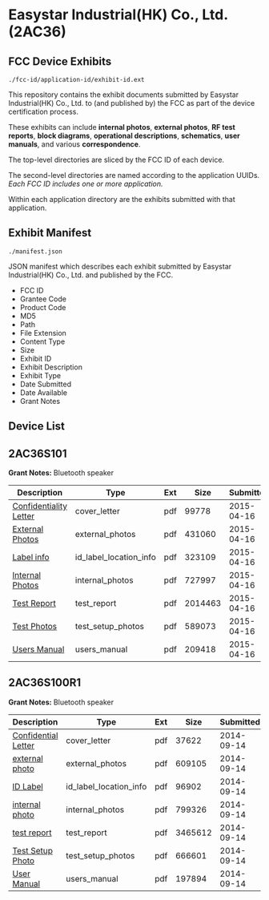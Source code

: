 # Easystar Industrial(HK) Co., Ltd. (2AC36)
## FCC Device Exhibits

```
./fcc-id/application-id/exhibit-id.ext
```

This repository contains the exhibit documents submitted by Easystar Industrial(HK) Co., Ltd. to (and published by) the FCC as part of the device certification process.

These exhibits can include **internal photos**, **external photos**, **RF test reports**, **block diagrams**, **operational descriptions**, **schematics**, **user manuals**, and various **correspondence**.

The top-level directories are sliced by the FCC ID of each device.

The second-level directories are named according to the application UUIDs. *Each FCC ID includes one or more application.*

Within each application directory are the exhibits submitted with that application. 

## Exhibit Manifest

```
./manifest.json
```

JSON manifest which describes each exhibit submitted by Easystar Industrial(HK) Co., Ltd. and published by the FCC.

- FCC ID
- Grantee Code
- Product Code
- MD5
- Path
- File Extension
- Content Type
- Size
- Exhibit ID
- Exhibit Description
- Exhibit Type
- Date Submitted
- Date Available
- Grant Notes

## Device List
## 2AC36S101
**Grant Notes:** Bluetooth speaker

| Description | Type | Ext | Size | Submitted | Available |
| ----------- | ---- | --- | ---- | --------- | --------- |
| [Confidentiality Letter](2AC36S101/791242c6154cdd129776b7c82a42b1d5/2586633.pdf) | cover_letter | pdf | 99778 | 2015-04-16 | 2015-04-16 |
| [External Photos](2AC36S101/791242c6154cdd129776b7c82a42b1d5/2586632.pdf) | external_photos | pdf | 431060 | 2015-04-16 | 2015-04-16 |
| [Label info](2AC36S101/791242c6154cdd129776b7c82a42b1d5/2586635.pdf) | id_label_location_info | pdf | 323109 | 2015-04-16 | 2015-04-16 |
| [Internal Photos](2AC36S101/791242c6154cdd129776b7c82a42b1d5/2586634.pdf) | internal_photos | pdf | 727997 | 2015-04-16 | 2015-04-16 |
| [Test Report](2AC36S101/791242c6154cdd129776b7c82a42b1d5/2586631.pdf) | test_report | pdf | 2014463 | 2015-04-16 | 2015-04-16 |
| [Test Photos](2AC36S101/791242c6154cdd129776b7c82a42b1d5/2586636.pdf) | test_setup_photos | pdf | 589073 | 2015-04-16 | 2015-04-16 |
| [Users Manual](2AC36S101/791242c6154cdd129776b7c82a42b1d5/2586637.pdf) | users_manual | pdf | 209418 | 2015-04-16 | 2015-04-16 |
## 2AC36S100R1
**Grant Notes:** Bluetooth speaker

| Description | Type | Ext | Size | Submitted | Available |
| ----------- | ---- | --- | ---- | --------- | --------- |
| [Confidential Letter](2AC36S100R1/66dee560f09415062ff660515a7fe4ed/2387915.pdf) | cover_letter | pdf | 37622 | 2014-09-14 | 2014-09-14 |
| [external photo](2AC36S100R1/66dee560f09415062ff660515a7fe4ed/2387914.pdf) | external_photos | pdf | 609105 | 2014-09-14 | 2014-09-14 |
| [ID Label](2AC36S100R1/66dee560f09415062ff660515a7fe4ed/2387917.pdf) | id_label_location_info | pdf | 96902 | 2014-09-14 | 2014-09-14 |
| [internal photo](2AC36S100R1/66dee560f09415062ff660515a7fe4ed/2387916.pdf) | internal_photos | pdf | 799326 | 2014-09-14 | 2014-09-14 |
| [test report](2AC36S100R1/66dee560f09415062ff660515a7fe4ed/2387913.pdf) | test_report | pdf | 3465612 | 2014-09-14 | 2014-09-14 |
| [Test Setup Photo](2AC36S100R1/66dee560f09415062ff660515a7fe4ed/2387918.pdf) | test_setup_photos | pdf | 666601 | 2014-09-14 | 2014-09-14 |
| [User Manual](2AC36S100R1/66dee560f09415062ff660515a7fe4ed/2387919.pdf) | users_manual | pdf | 197894 | 2014-09-14 | 2014-09-14 |
